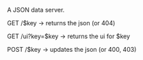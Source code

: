A JSON data server.

GET /$key -> returns the json (or 404)


GET /ui?key=$key -> returns the ui for $key


POST /$key -> updates the json (or 400, 403)
